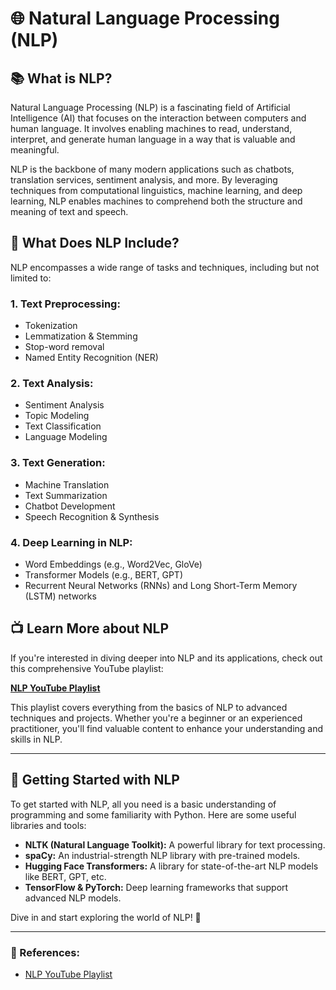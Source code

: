 # 🌐 Natural Language Processing (NLP)

## 📚 What is NLP?
Natural Language Processing (NLP) is a fascinating field of Artificial Intelligence (AI) that focuses on the interaction between computers and human language. It involves enabling machines to read, understand, interpret, and generate human language in a way that is valuable and meaningful.

NLP is the backbone of many modern applications such as chatbots, translation services, sentiment analysis, and more. By leveraging techniques from computational linguistics, machine learning, and deep learning, NLP enables machines to comprehend both the structure and meaning of text and speech.

## 🧠 What Does NLP Include?
NLP encompasses a wide range of tasks and techniques, including but not limited to:

### 1. **Text Preprocessing:**
   - Tokenization
   - Lemmatization & Stemming
   - Stop-word removal
   - Named Entity Recognition (NER)

### 2. **Text Analysis:**
   - Sentiment Analysis
   - Topic Modeling
   - Text Classification
   - Language Modeling

### 3. **Text Generation:**
   - Machine Translation
   - Text Summarization
   - Chatbot Development
   - Speech Recognition & Synthesis

### 4. **Deep Learning in NLP:**
   - Word Embeddings (e.g., Word2Vec, GloVe)
   - Transformer Models (e.g., BERT, GPT)
   - Recurrent Neural Networks (RNNs) and Long Short-Term Memory (LSTM) networks

## 📺 Learn More about NLP
If you're interested in diving deeper into NLP and its applications, check out this comprehensive YouTube playlist:

[**NLP YouTube Playlist**](https://youtube.com/playlist?list=PLZoTAELRMXVNNrHSKv36Lr3_156yCo6Nn&si=HfSzLHIQEhXf0FTq)

This playlist covers everything from the basics of NLP to advanced techniques and projects. Whether you're a beginner or an experienced practitioner, you'll find valuable content to enhance your understanding and skills in NLP.

---

## 🚀 Getting Started with NLP
To get started with NLP, all you need is a basic understanding of programming and some familiarity with Python. Here are some useful libraries and tools:

- **NLTK (Natural Language Toolkit):** A powerful library for text processing.
- **spaCy:** An industrial-strength NLP library with pre-trained models.
- **Hugging Face Transformers:** A library for state-of-the-art NLP models like BERT, GPT, etc.
- **TensorFlow & PyTorch:** Deep learning frameworks that support advanced NLP models.

Dive in and start exploring the world of NLP! 🌟

---

### 🔗 References:
- [NLP YouTube Playlist](https://youtube.com/playlist?list=PLZoTAELRMXVNNrHSKv36Lr3_156yCo6Nn&si=HfSzLHIQEhXf0FTq)
